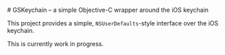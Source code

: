 # GSKeychain – a simple Objective-C wrapper around the iOS keychain

This project provides a simple, `NSUserDefaults`-style interface over the 
iOS keychain.

This is currently work in progress.
